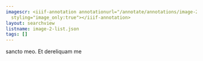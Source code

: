 ```yaml
---
imagescr: <iiif-annotation annotationurl="/annotate/annotations/image-2-016.json"
  styling="image_only:true"></iiif-annotation>
layout: searchview
listname: image-2-list.json
tags: []
---
```

sancto meo. Et dereliquam me